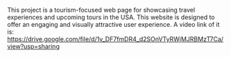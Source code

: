 This project is a tourism-focused web page for showcasing travel experiences and upcoming tours in the USA. This website is designed to offer an engaging and visually attractive user experience. A video link of it is: https://drive.google.com/file/d/1v_DF7fmDR4_d2SOnVTyRWjMJRBMzT7Ca/view?usp=sharing
